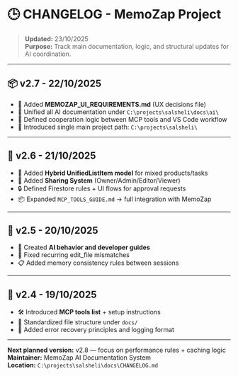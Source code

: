 # 🕒 CHANGELOG - MemoZap Project

> **Updated:** 23/10/2025  
> **Purpose:** Track main documentation, logic, and structural updates for AI coordination.

---

## 📦 v2.7 - 22/10/2025

- 🧩 Added **MEMOZAP_UI_REQUIREMENTS.md** (UX decisions file)
- 🔄 Unified all AI documentation under `C:\projects\salsheli\docs\ai\`
- 🧠 Defined cooperation logic between MCP tools and VS Code workflow
- 🎯 Introduced single main project path: `C:\projects\salsheli\`

---

## 🧱 v2.6 - 21/10/2025

- 🧩 Added **Hybrid UnifiedListItem model** for mixed products/tasks
- 👥 Added **Sharing System** (Owner/Admin/Editor/Viewer)
- 🔒 Defined Firestore rules + UI flows for approval requests
- 📦 Expanded `MCP_TOOLS_GUIDE.md` → full integration with MemoZap

---

## 🧩 v2.5 - 20/10/2025

- 🧠 Created **AI behavior and developer guides**
- 🔧 Fixed recurring edit_file mismatches
- 📋 Added memory consistency rules between sessions

---

## 📘 v2.4 - 19/10/2025

- 🛠 Introduced **MCP tools list** + setup instructions
- 🔄 Standardized file structure under `docs/`
- 🧠 Added error recovery principles and logging format

---

**Next planned version:** v2.8 — focus on performance rules + caching logic  
**Maintainer:** MemoZap AI Documentation System  
**Location:** `C:\projects\salsheli\docs\CHANGELOG.md`
